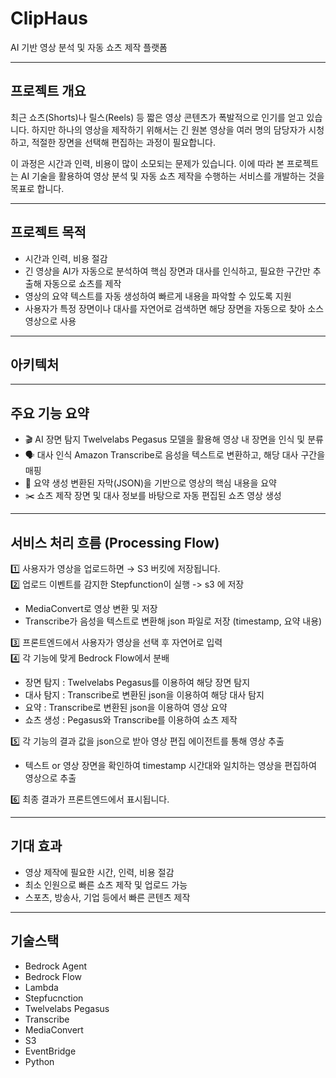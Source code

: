 # ClipHaus
AI 기반 영상 분석 및 자동 쇼츠 제작 플랫폼

---

## 프로젝트 개요
최근 쇼츠(Shorts)나 릴스(Reels) 등 짧은 영상 콘텐츠가 폭발적으로 인기를 얻고 있습니다.
하지만 하나의 영상을 제작하기 위해서는 긴 원본 영상을 여러 명의 담당자가 시청하고,
적절한 장면을 선택해 편집하는 과정이 필요합니다.

이 과정은 시간과 인력, 비용이 많이 소모되는 문제가 있습니다.
이에 따라 본 프로젝트는 AI 기술을 활용하여 영상 분석 및 자동 쇼츠 제작을 수행하는 서비스를 개발하는 것을 목표로 합니다.

---

## 프로젝트 목적
 - 시간과 인력, 비용 절감
 - 긴 영상을 AI가 자동으로 분석하여 핵심 장면과 대사를 인식하고, 필요한 구간만 추출해 자동으로 쇼츠를 제작
 - 영상의 요약 텍스트를 자동 생성하여 빠르게 내용을 파악할 수 있도록 지원
 - 사용자가 특정 장면이나 대사를 자연어로 검색하면 해당 장면을 자동으로 찾아 소스 영상으로 사용

---

## 아키텍처


---

## 주요 기능 요약
- 🎬 AI 장면 탐지	Twelvelabs Pegasus 모델을 활용해 영상 내 장면을 인식 및 분류
- 🗣️ 대사 인식	Amazon Transcribe로 음성을 텍스트로 변환하고, 해당 대사 구간을 매핑
- 🧠 요약 생성	변환된 자막(JSON)을 기반으로 영상의 핵심 내용을 요약
- ✂️ 쇼츠 제작	장면 및 대사 정보를 바탕으로 자동 편집된 쇼츠 영상 생성

---

## 서비스 처리 흐름 (Processing Flow)
1️⃣ 사용자가 영상을 업로드하면 → S3 버킷에 저장됩니다.  
2️⃣ 업로드 이벤트를 감지한 Stepfunction이 실행 -> s3 에 저장  
   - MediaConvert로 영상 변환 및 저장  
   - Transcribe가 음성을 텍스트로 변환해 json 파일로 저장 (timestamp, 요약 내용)

3️⃣ 프론트엔드에서 사용자가 영상을 선택 후 자연어로 입력   
4️⃣ 각 기능에 맞게 Bedrock Flow에서 분배
  - 장면 탐지 : Twelvelabs Pegasus를 이용하여 해당 장면 탐지
  - 대사 탐지 : Transcribe로 변환된 json을 이용하여 해당 대사 탐지
  - 요약 : Transcribe로 변환된 json을 이용하여 영상 요약
  - 쇼츠 생성 : Pegasus와 Transcribe를 이용하여 쇼츠 제작

5️⃣ 각 기능의 결과 값을 json으로 받아 영상 편집 에이전트를 통해 영상 추출
  - 텍스트 or 영상 장면을 확인하여 timestamp 시간대와 일치하는 영상을 편집하여 영상으로 추출

6️⃣ 최종 결과가 프론트엔드에서 표시됩니다.

---

##  기대 효과
- 영상 제작에 필요한 시간, 인력, 비용 절감
- 최소 인원으로 빠른 쇼츠 제작 및 업로드 가능
- 스포츠, 방송사, 기업 등에서 빠른 콘텐츠 제작

---

##  기술스택
- Bedrock Agent
- Bedrock Flow
- Lambda
- Stepfucnction
- Twelvelabs Pegasus
- Transcribe
- MediaConvert
- S3
- EventBridge
- Python
